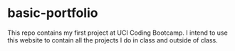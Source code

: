# basic-portfolio

This repo contains my first project at UCI Coding Bootcamp.
I intend to use this website to contain all the projects I do in class and outside of class.
